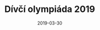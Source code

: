 ---
title: Dívčí olympiáda 2019
layout: gallery
date: 2019-03-30
imgseries: 2019
gallery: divci-olympiada-2019
titimg: /imgs/gallery/divci-olympiada-2019/title.JPG
---
